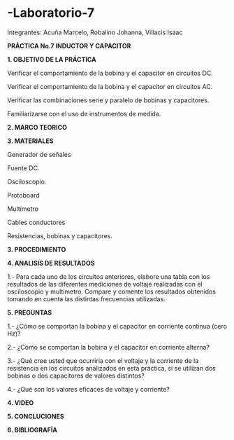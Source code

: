 # -Laboratorio-7

Integrantes: Acuña Marcelo, Robalino Johanna, Villacis Isaac 

**PRÁCTICA No.7 INDUCTOR Y CAPACITOR**

**1. OBJETIVO DE LA PRÁCTICA**

Verificar el comportamiento de la bobina y el capacitor en circuitos DC.

Verificar el comportamiento de la bobina y el capacitor en circuitos AC.

Verificar las combinaciones serie y paralelo de bobinas y capacitores.

Familiarizarse con el uso de instrumentos de medida.

**2. MARCO TEORICO**

**3. MATERIALES**

Generador de señales

Fuente DC.

Osciloscopio.

Protoboard

Multímetro

Cables conductores

Resistencias, bobinas y capacitores.

**3. PROCEDIMIENTO**

**4. ANALISIS DE RESULTADOS**

1.- Para cada uno de los circuitos anteriores, elabore una tabla con los resultados de las diferentes mediciones de voltaje realizadas con el osciloscopio y multímetro. Compare y comente los resultados obtenidos tomando en cuenta las distintas frecuencias utilizadas.

**5. PREGUNTAS**

1.- ¿Cómo se comportan la bobina y el capacitor en corriente continua (cero Hz)?

2.- ¿Cómo se comportan la bobina y el capacitor en corriente alterna?

3.- ¿Qué cree usted que ocurriría con el voltaje y la corriente de la resistencia en los circuitos analizados en esta práctica, si se utilizan dos bobinas o dos capacitores de valores distintos?

4.- ¿Qué son los valores eficaces de voltaje y corriente?

**4. VIDEO**

**5. CONCLUCIONES**

**6. BIBLIOGRAFÍA**
